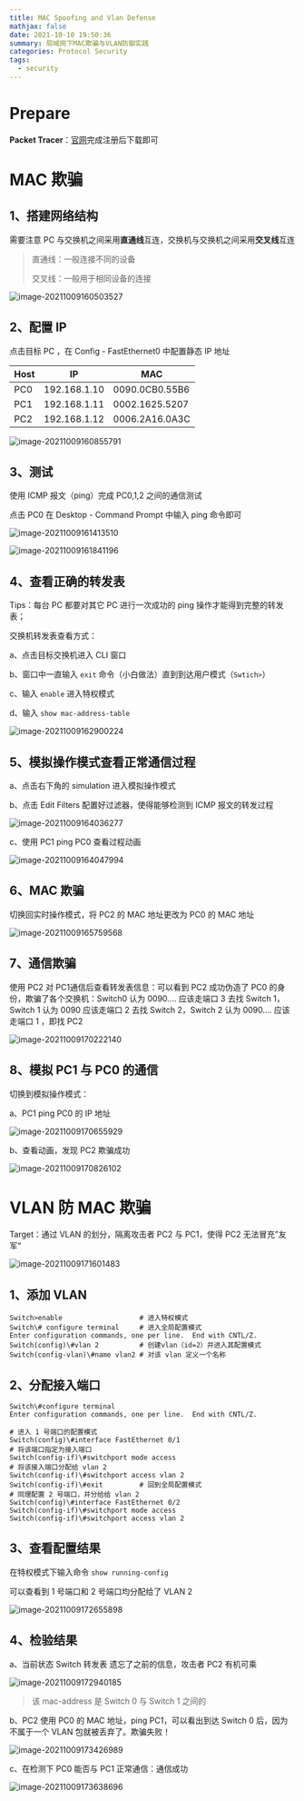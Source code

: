 ```yaml
---
title: MAC Spoofing and Vlan Defense
mathjax: false
date: 2021-10-10 19:50:36
summary: 局域网下MAC欺骗与VLAN防御实践
categories: Protocol Security
tags:
  - security
---
```


# Prepare

**Packet Tracer**：[官网](https://www.netacad.com/courses/packet-tracer/introduction-packet-tracer)完成注册后下载即可

# MAC 欺骗

## 1、搭建网络结构

需要注意 PC 与交换机之间采用**直通线**互连，交换机与交换机之间采用**交叉线**互连

> 直通线：一般连接不同的设备
>
> 交叉线：一般用于相同设备的连接

![image-20211009160503527](https://raw.githubusercontent.com/Coming98/pictures/main/image-20211009160503527.png)

## 2、配置 IP

点击目标 PC ，在 Config - FastEthernet0 中配置静态 IP 地址

| Host | IP           | MAC            |
| ---- | ------------ | -------------- |
| PC0  | 192.168.1.10 | 0090.0CB0.55B6 |
| PC1  | 192.168.1.11 | 0002.1625.5207 |
| PC2  | 192.168.1.12 | 0006.2A16.0A3C |

![image-20211009160855791](https://raw.githubusercontent.com/Coming98/pictures/main/image-20211009160855791.png)

## 3、测试

使用 ICMP 报文（ping）完成 PC0,1,2 之间的通信测试

点击 PC0 在 Desktop - Command Prompt 中输入 ping 命令即可

![image-20211009161413510](https://raw.githubusercontent.com/Coming98/pictures/main/image-20211009161413510.png)

![image-20211009161841196](https://raw.githubusercontent.com/Coming98/pictures/main/image-20211009161841196.png)

## 4、查看正确的转发表

Tips：每台 PC 都要对其它 PC 进行一次成功的 ping 操作才能得到完整的转发表；

交换机转发表查看方式：

a、点击目标交换机进入 CLI 窗口

b、窗口中一直输入 `exit` 命令（小白做法）直到到达用户模式（`Swtich>`）

c、输入 `enable` 进入特权模式

d、输入 `show mac-address-table`

![image-20211009162900224](https://raw.githubusercontent.com/Coming98/pictures/main/image-20211009162900224.png)

## 5、模拟操作模式查看正常通信过程

a、点击右下角的 simulation 进入模拟操作模式

b、点击 Edit Filters 配置好过滤器，使得能够检测到 ICMP 报文的转发过程

![image-20211009164036277](https://raw.githubusercontent.com/Coming98/pictures/main/image-20211009164036277.png)

c、使用 PC1 ping PC0 查看过程动画

![image-20211009164047994](https://raw.githubusercontent.com/Coming98/pictures/main/image-20211009164047994.png)

## 6、MAC 欺骗

切换回实时操作模式，将 PC2 的 MAC 地址更改为 PC0 的 MAC 地址

![image-20211009165759568](https://raw.githubusercontent.com/Coming98/pictures/main/image-20211009165759568.png)

## 7、通信欺骗

使用 PC2 对 PC1通信后查看转发表信息：可以看到 PC2 成功伪造了 PC0 的身份，欺骗了各个交换机：Switch0 认为 0090…. 应该走端口 3 去找 Switch 1，Switch 1 认为 0090 应该走端口 2 去找 Switch 2，Switch 2 认为 0090…. 应该走端口 1 ，即找 PC2 

![image-20211009170222140](https://raw.githubusercontent.com/Coming98/pictures/main/image-20211009170222140.png)

## 8、模拟 PC1 与 PC0 的通信

切换到模拟操作模式：

a、PC1 ping PC0 的 IP 地址

![image-20211009170655929](https://raw.githubusercontent.com/Coming98/pictures/main/image-20211009170655929.png)

b、查看动画，发现 PC2 欺骗成功

![image-20211009170826102](https://raw.githubusercontent.com/Coming98/pictures/main/image-20211009170826102.png)

# VLAN 防 MAC 欺骗

Target：通过 VLAN 的划分，隔离攻击者 PC2 与 PC1，使得 PC2 无法冒充”友军“

![image-20211009171601483](https://raw.githubusercontent.com/Coming98/pictures/main/image-20211009171601483.png)

## 1、添加 VLAN

```shell
Switch>enable					# 进入特权模式
Switch\# configure terminal 	# 进入全局配置模式
Enter configuration commands, one per line.  End with CNTL/Z.
Switch(config)\#vlan 2			# 创建vlan（id=2）并进入其配置模式
Switch(config-vlan)\#name vlan2 # 对该 vlan 定义一个名称
```

## 2、分配接入端口

```shell
Switch\#configure terminal 
Enter configuration commands, one per line.  End with CNTL/Z.

# 进入 1 号端口的配置模式
Switch(config)\#interface FastEthernet 0/1
# 将该端口指定为接入端口
Switch(config-if)\#switchport mode access 
# 将该接入端口分配给 vlan 2
Switch(config-if)\#switchport access vlan 2
Switch(config-if)\#exit			# 回到全局配置模式
# 同理配置 2 号端口，并分给给 vlan 2
Switch(config)\#interface FastEthernet 0/2
Switch(config-if)\#switchport mode access 
Switch(config-if)\#switchport access vlan 2
```

## 3、查看配置结果

在特权模式下输入命令 `show running-config`

可以查看到 1 号端口和 2 号端口均分配给了 VLAN 2

![image-20211009172655898](https://raw.githubusercontent.com/Coming98/pictures/main/image-20211009172655898.png)

## 4、检验结果

a、当前状态 Switch 转发表 遗忘了之前的信息，攻击者 PC2 有机可乘

![image-20211009172940185](https://raw.githubusercontent.com/Coming98/pictures/main/image-20211009172940185.png)

> 该 mac-address 是 Switch 0 与 Switch 1 之间的

b、PC2 使用 PC0 的 MAC 地址，ping PC1，可以看出到达 Switch 0 后，因为不属于一个 VLAN 包就被丢弃了。欺骗失败！

![image-20211009173426989](https://raw.githubusercontent.com/Coming98/pictures/main/image-20211009173426989.png)

c、在检测下 PC0 能否与 PC1 正常通信：通信成功

![image-20211009173638696](https://raw.githubusercontent.com/Coming98/pictures/main/image-20211009173638696.png)

